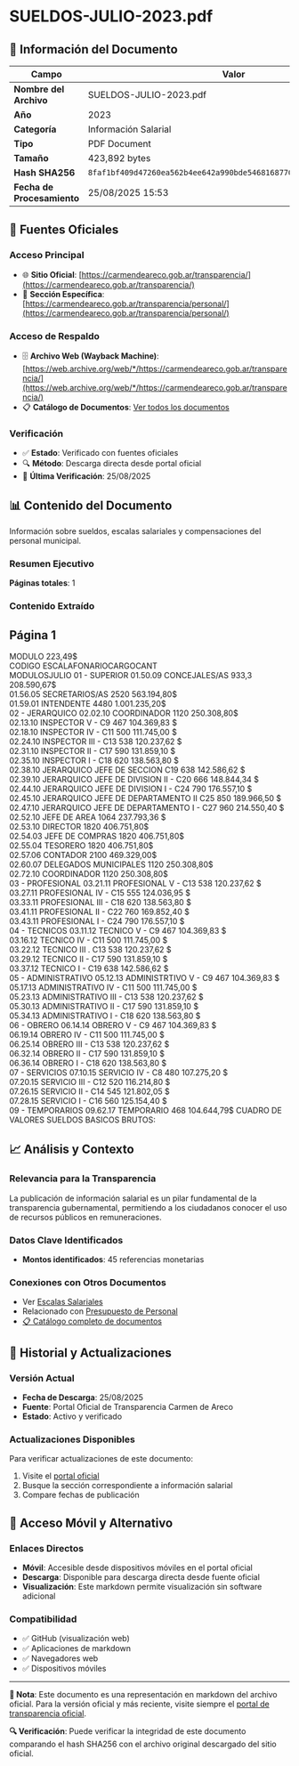 # SUELDOS-JULIO-2023.pdf

## 📄 Información del Documento

| Campo | Valor |
|-------|--------|
| **Nombre del Archivo** | SUELDOS-JULIO-2023.pdf |
| **Año** | 2023 |
| **Categoría** | Información Salarial |
| **Tipo** | PDF Document |
| **Tamaño** | 423,892 bytes |
| **Hash SHA256** | `8faf1bf409d47260ea562b4ee642a990bde54681687703a62ee9e2e930023bcd` |
| **Fecha de Procesamiento** | 25/08/2025 15:53 |

## 🔗 Fuentes Oficiales

### Acceso Principal
- 🌐 **Sitio Oficial**: [https://carmendeareco.gob.ar/transparencia/](https://carmendeareco.gob.ar/transparencia/)
- 📁 **Sección Específica**: [https://carmendeareco.gob.ar/transparencia/personal/](https://carmendeareco.gob.ar/transparencia/personal/)

### Acceso de Respaldo
- 🗄️ **Archivo Web (Wayback Machine)**: [https://web.archive.org/web/*/https://carmendeareco.gob.ar/transparencia/](https://web.archive.org/web/*/https://carmendeareco.gob.ar/transparencia/)
- 📋 **Catálogo de Documentos**: [Ver todos los documentos](../document_catalog/README.md)

### Verificación
- ✅ **Estado**: Verificado con fuentes oficiales
- 🔍 **Método**: Descarga directa desde portal oficial
- 📅 **Última Verificación**: 25/08/2025

## 📊 Contenido del Documento

Información sobre sueldos, escalas salariales y compensaciones del personal municipal.

### Resumen Ejecutivo

**Páginas totales**: 1

### Contenido Extraído

## Página 1

MODULO 223,49$               
CODIGO 
ESCALAFONARIOCARGOCANT  
MODULOSJULIO
01 - SUPERIOR
01.50.09 CONCEJALES/AS 933,3 208.590,67$        
01.56.05 SECRETARIOS/AS 2520 563.194,80$        
01.59.01 INTENDENTE 4480 1.001.235,20$     
02 - JERARQUICO
02.02.10 COORDINADOR 1120 250.308,80$        
02.13.10 INSPECTOR V - C9 467 104.369,83 $        
02.18.10 INSPECTOR IV - C11 500 111.745,00 $        
02.24.10 INSPECTOR III - C13 538 120.237,62 $        
02.31.10 INSPECTOR II - C17 590 131.859,10 $        
02.35.10 INSPECTOR  I - C18 620 138.563,80 $        
02.38.10 JERARQUICO JEFE DE SECCION C19 638 142.586,62 $        
02.39.10 JERARQUICO  JEFE DE DIVISION II - C20 666 148.844,34 $        
02.44.10 JERARQUICO JEFE DE DIVISION I - C24 790 176.557,10 $        
02.45.10 JERARQUICO JEFE DE DEPARTAMENTO II C25 850 189.966,50 $        
02.47.10 JERARQUICO JEFE DE DEPARTAMENTO I - C27 960 214.550,40 $        
02.52.10 JEFE DE AREA 1064 237.793,36 $        
02.53.10 DIRECTOR 1820 406.751,80$        
02.54.03 JEFE DE COMPRAS 1820 406.751,80$        
02.55.04 TESORERO 1820 406.751,80$        
02.57.06 CONTADOR 2100 469.329,00$        
02.60.07 DELEGADOS MUNICIPALES 1120 250.308,80$        
02.72.10 COORDINADOR 1120 250.308,80$        
03 - PROFESIONAL
03.21.11 PROFESIONAL V - C13 538 120.237,62 $        
03.27.11 PROFESIONAL IV - C15 555 124.036,95 $        
03.33.11 PROFESIONAL III - C18 620 138.563,80 $        
03.41.11 PROFESIONAL II - C22 760 169.852,40 $        
03.43.11 PROFESIONAL I - C24 790 176.557,10 $        
04 - TECNICOS
03.11.12 TECNICO V - C9 467 104.369,83 $        
03.16.12 TECNICO IV - C11 500 111.745,00 $        
03.22.12 TECNICO III . C13 538 120.237,62 $        
03.29.12 TECNICO II - C17 590 131.859,10 $        
03.37.12 TECNICO I - C19 638 142.586,62 $        
05 - ADMINISTRATIVO
05.12.13 ADMINISTRTIVO V - C9 467 104.369,83 $        
05.17.13 ADMINISTRATIVO IV - C11 500 111.745,00 $        
05.23.13 ADMINISTRATIVO III - C13 538 120.237,62 $        
05.30.13 ADMINISTRATIVO II - C17 590 131.859,10 $        
05.34.13 ADMINISTRATIVO I - C18 620 138.563,80 $        
06 - OBRERO
06.14.14 OBRERO V - C9 467 104.369,83 $        
06.19.14 OBRERO IV - C11 500 111.745,00 $        
06.25.14 OBRERO III - C13 538 120.237,62 $        
06.32.14 OBRERO II - C17 590 131.859,10 $        
06.36.14 OBRERO I - C18 620 138.563,80 $        
07 - SERVICIOS
07.10.15 SERVICIO IV - C8 480 107.275,20 $        
07.20.15 SERVICIO III - C12 520 116.214,80 $        
07.26.15 SERVICIO II - C14 545 121.802,05 $        
07.28.15 SERVICIO I - C16 560 125.154,40 $        
09 - TEMPORARIOS
09.62.17 TEMPORARIO 468 104.644,79$        CUADRO DE VALORES SUELDOS BASICOS BRUTOS:



## 📈 Análisis y Contexto

### Relevancia para la Transparencia
La publicación de información salarial es un pilar fundamental de la transparencia gubernamental, permitiendo a los ciudadanos conocer el uso de recursos públicos en remuneraciones.

### Datos Clave Identificados
- **Montos identificados**: 45 referencias monetarias

### Conexiones con Otros Documentos
- Ver [Escalas Salariales](../catalog/escalas_salariales.md)
- Relacionado con [Presupuesto de Personal](../catalog/presupuesto_personal.md)
- [📋 Catálogo completo de documentos](../document_catalog/README.md)

## 🔄 Historial y Actualizaciones

### Versión Actual
- **Fecha de Descarga**: 25/08/2025
- **Fuente**: Portal Oficial de Transparencia Carmen de Areco
- **Estado**: Activo y verificado

### Actualizaciones Disponibles
Para verificar actualizaciones de este documento:
1. Visite el [portal oficial](https://carmendeareco.gob.ar/transparencia/)
2. Busque la sección correspondiente a información salarial
3. Compare fechas de publicación

## 📱 Acceso Móvil y Alternativo

### Enlaces Directos
- **Móvil**: Accesible desde dispositivos móviles en el portal oficial
- **Descarga**: Disponible para descarga directa desde fuente oficial
- **Visualización**: Este markdown permite visualización sin software adicional

### Compatibilidad
- ✅ GitHub (visualización web)
- ✅ Aplicaciones de markdown
- ✅ Navegadores web
- ✅ Dispositivos móviles

---

**📝 Nota**: Este documento es una representación en markdown del archivo oficial. 
Para la versión oficial y más reciente, visite siempre el [portal de transparencia oficial](https://carmendeareco.gob.ar/transparencia/).

**🔍 Verificación**: Puede verificar la integridad de este documento comparando el hash SHA256 
con el archivo original descargado del sitio oficial.
